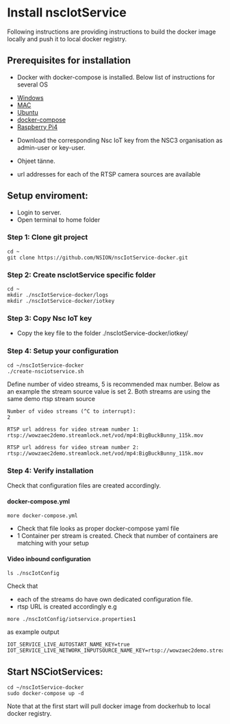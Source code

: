 # Install nscIotService
Following instructions are providing instructions to build the docker image locally and push it to local docker registry.
## Prerequisites for installation
+ Docker with docker-compose is installed. Below list of instructions for several OS
- [Windows](https://docs.docker.com/docker-for-windows/install-windows-home/)
- [MAC](https://docs.docker.com/docker-for-mac/install/)
- [Ubuntu](https://docs.docker.com/engine/install/ubuntu/)
- [docker-compose](https://docs.docker.com/compose/install/)
- [Raspberry Pi4](https://github.com/NSION/nscIotService-docker/blob/main/Installation-Raspberry-Pi.md)

+ Download the corresponding Nsc IoT key from the NSC3 organisation as admin-user or key-user.
- Ohjeet tänne.

+ url addresses for each of the RTSP camera sources are available

## Setup enviroment:
- Login to server. 
- Open terminal to home folder

### Step 1: Clone git project 
```text 
cd ~
git clone https://github.com/NSION/nscIotService-docker.git
```
### Step 2:  Create nscIotService specific folder
```text 
cd ~
mkdir ./nscIotService-docker/logs
mkdir ./nscIotService-docker/iotkey
```
### Step 3:  Copy Nsc IoT key
- Copy the key file to the folder ./nscIotService-docker/iotkey/

### Step 4:  Setup your configuration

```text 
cd ~/nscIotService-docker
./create-nsciotservice.sh
```
Define number of video streams, 5 is recommended max number. 
Below as an example the stream source value is set 2. 
Both streams are using the same demo rtsp stream source

```text 
Number of video streams (^C to interrupt):
2
```
```text 
RTSP url address for video stream number 1:
rtsp://wowzaec2demo.streamlock.net/vod/mp4:BigBuckBunny_115k.mov
```
```text 
RTSP url address for video stream number 2:
rtsp://wowzaec2demo.streamlock.net/vod/mp4:BigBuckBunny_115k.mov
```

### Step 4:  Verify installation

Check that configuration files are created accordingly.

#### docker-compose.yml

```text 
more docker-compose.yml
```
- Check that file looks as proper docker-compose yaml file
- 1 Container per stream is created. Check that number of containers are matching with your setup

#### Video inbound configuration

```text 
ls ./nscIotConfig
```
Check that 
- each of the streams do have own dedicated configuration file.
- rtsp URL is created accordingly 
e.g 

```text 
more ./nscIotConfig/iotservice.properties1
```
as example output
```text 
IOT_SERVICE_LIVE_AUTOSTART_NAME_KEY=true
IOT_SERVICE_LIVE_NETWORK_INPUTSOURCE_NAME_KEY=rtsp://wowzaec2demo.streamlock.net/vod/mp4:BigBuckBunny_115k.mov
```
## Start NSCiotServices:

```text
cd ~/nscIotService-docker
sudo docker-compose up -d
```
Note that at the first start will pull docker image from dockerhub to local docker registry.
